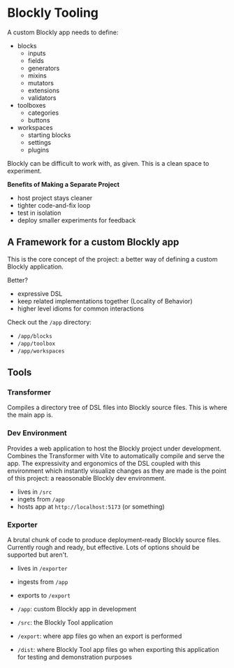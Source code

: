 # Blockly Tooling

A custom Blockly app needs to define:
- blocks
  - inputs
  - fields
  - generators
  - mixins
  - mutators
  - extensions
  - validators
- toolboxes
  - categories
  - buttons
- workspaces
  - starting blocks
  - settings
  - plugins

Blockly can be difficult to work with, as given. This is a clean space to experiment.

**Benefits of Making a Separate Project**
- host project stays cleaner
- tighter code-and-fix loop
- test in isolation
- deploy smaller experiments for feedback

## A Framework for a custom Blockly app

This is the core concept of the project: a better way of defining a custom Blockly application.

Better?
- expressive DSL
- keep related implementations together (Locality of Behavior)
- higher level idioms for common interactions

Check out the `/app` directory:
- `/app/blocks`
- `/app/toolbox`
- `/app/workspaces`

## Tools

### Transformer

Compiles a directory tree of DSL files into Blockly source files. This is where the main app is.

### Dev Environment

Provides a web application to host the Blockly project under development. Combines the Transformer with Vite to automatically compile and serve the app. The expressivity and ergonomics of the DSL coupled with this environment which instantly visualize changes as they are made is the point of this project: a reaosonable Blockly dev environment.

- lives in `/src`
- ingets from `/app`
- hosts app at `http://localhost:5173` (or something)

### Exporter

A brutal chunk of code to produce deployment-ready Blockly source files. Currently rough and ready, but effective. Lots of options should be supported but aren't.

- lives in `/exporter`
- ingests from `/app`
- exports to `/export`

- `/app`: custom Blockly app in development
- `/src`: the Blockly Tool application
- `/export`: where app files go when an export is performed
- `/dist`: where Blockly Tool app files go when exporting this application for testing and demonstration purposes
